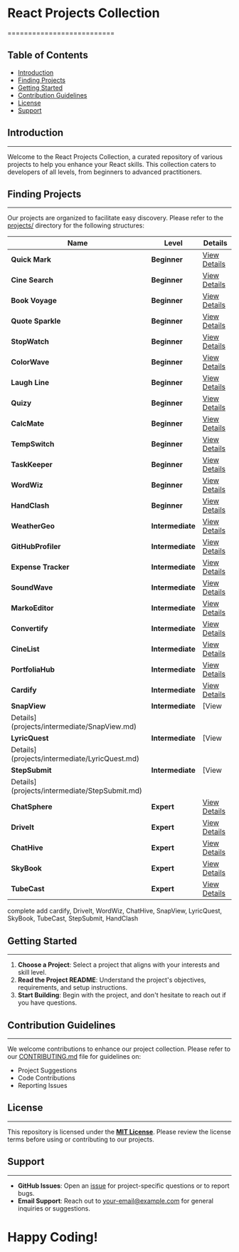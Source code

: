 # React Projects Collection
==========================

**Table of Contents**
-----------------

* [Introduction](#introduction)
* [Finding Projects](#finding-projects)
* [Getting Started](#getting-started)
* [Contribution Guidelines](#contribution-guidelines)
* [License](#license)
* [Support](#support)

## Introduction
------------

Welcome to the React Projects Collection, a curated repository of various projects to help you enhance your React skills. This collection caters to developers of all levels, from beginners to advanced practitioners.

## Finding Projects
-------------------

Our projects are organized to facilitate easy discovery. Please refer to the [projects/](projects/) directory for the following structures:

| **Name** | **Level** | **Details** |
| --- | --- | --- |
| **Quick Mark** | **Beginner** | [View Details](projects/beginner/quickmark.md) |
| **Cine Search** | **Beginner** | [View Details](projects/beginner/cinesearch.md) |
| **Book Voyage** | **Beginner** | [View Details](projects/beginner/BookVoyage.md) |
| **Quote Sparkle** | **Beginner** | [View Details](projects/beginner/QuoteSparkle.md) |
| **StopWatch** | **Beginner** | [View Details](projects/beginner/StopWatch.md) |
| **ColorWave** | **Beginner** | [View Details](projects/beginner/ColorWave.md) |
| **Laugh Line** | **Beginner** | [View Details](projects/beginner/LaughLine.md) |
| **Quizy** | **Beginner** | [View Details](projects/beginner/Quizy.md) |
| **CalcMate** | **Beginner** | [View Details](projects/beginner/CalcMate.md) |
| **TempSwitch** | **Beginner** | [View Details](projects/beginner/TempSwitch.md) |
| **TaskKeeper** | **Beginner** | [View Details](projects/beginner/TaskKeeper.md) |
| **WordWiz** | **Beginner** | [View Details](projects/beginner/WordWiz.md) |
| **HandClash** | **Beginner** | [View Details](projects/beginner/HandClash.md) |
| **WeatherGeo** | **Intermediate** | [View Details](projects/intermediate/WeatherGeo.md) |
| **GitHubProfiler** | **Intermediate** | [View Details](projects/intermediate/GitHubProfiler.md) |
| **Expense Tracker** | **Intermediate** | [View Details](projects/intermediate/ExpenseTracker.md) |
| **SoundWave** | **Intermediate** | [View Details](projects/intermediate/SoundWave.md) |
| **MarkoEditor** | **Intermediate** | [View Details](projects/intermediate/MarkoEditor.md) |
| **Convertify** | **Intermediate** | [View Details](projects/intermediate/Convertify.md) |
| **CineList** | **Intermediate** | [View Details](projects/intermediate/CineList.md) |
| **PortfoliaHub** | **Intermediate** | [View Details](projects/intermediate/PortfoliaHub.md) |
| **Cardify** | **Intermediate** | [View Details](projects/intermediate/Cardify.md) |
| **SnapView** | **Intermediate** | [View
Details](projects/intermediate/SnapView.md) |
| **LyricQuest** | **Intermediate** | [View
Details](projects/intermediate/LyricQuest.md) |
| **StepSubmit** | **Intermediate** | [View
Details](projects/intermediate/StepSubmit.md) |
| **ChatSphere** | **Expert** | [View Details](projects/expert/ChatSphere.md) |
| **DriveIt** | **Expert** | [View Details](projects/expert/DriveIt.md) |
| **ChatHive** | **Expert** | [View Details](projects/expert/ChatHive.md) |
| **SkyBook** | **Expert** | [View Details](projects/expert/SkyBook.md) |
| **TubeCast** | **Expert** | [View Details](projects/expert/TubeCast.md) |

complete add cardify, DriveIt, WordWiz, ChatHive, SnapView, LyricQuest, SkyBook,
TubeCast, StepSubmit, HandClash
## Getting Started
-----------------

1. **Choose a Project**: Select a project that aligns with your interests and skill level.
2. **Read the Project README**: Understand the project's objectives, requirements, and setup instructions.
3. **Start Building**: Begin with the project, and don't hesitate to reach out if you have questions.

## Contribution Guidelines
-------------------------

We welcome contributions to enhance our project collection. Please refer to our [CONTRIBUTING.md](CONTRIBUTING.md) file for guidelines on:

* Project Suggestions
* Code Contributions
* Reporting Issues

## License
-------

This repository is licensed under the **[MIT License](LICENSE)**. Please review the license terms before using or contributing to our projects.

## Support
----------

* **GitHub Issues**: Open an [issue](https://github.com/your-username/awesome-projects-for-frontend-devs/issues) for project-specific questions or to report bugs.
* **Email Support**: Reach out to [your-email@example.com](mailto:rb3botsher@google.com) for general inquiries or suggestions.

**Happy Coding!**
==================
